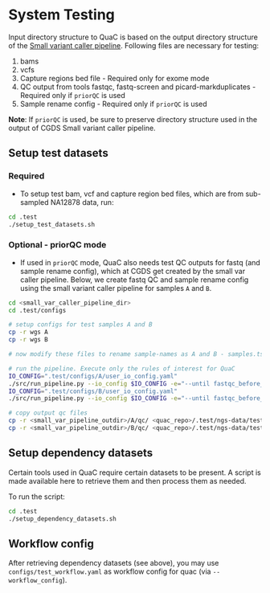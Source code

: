 # System Testing

Input directory structure to QuaC is based on the output directory structure of the [Small variant caller
pipeline](https://gitlab.rc.uab.edu/center-for-computational-genomics-and-data-science/sciops/pipelines/small_variant_caller_pipeline).
Following files are necessary for testing:

1. bams
2. vcfs
3. Capture regions bed file - Required only for exome mode
4. QC output from tools fastqc, fastq-screen and picard-markduplicates - Required only if `priorQC` is used
5. Sample rename config - Required only if `priorQC` is used

**Note**: If `priorQC` is used, be sure to preserve directory structure used in the output of CGDS Small variant caller
pipeline.

## Setup test datasets

### Required

* To setup test bam, vcf and capture region bed files, which are from sub-sampled NA12878 data, run:

```sh
cd .test
./setup_test_datasets.sh
```

### Optional - priorQC mode

* If used in `priorQC` mode, QuaC also needs test QC outputs for fastq (and sample rename config), which at CGDS get
  created by the small var caller pipeline. Below, we create fastq QC and sample rename config using the small variant
  caller pipeline for samples `A` and `B`.

```sh
cd <small_var_caller_pipeline_dir>
cd .test/configs

# setup configs for test samples A and B
cp -r wgs A
cp -r wgs B

# now modify these files to rename sample-names as A and B - samples.tsv, units.tsv, user_io_config.yaml

# run the pipeline. Execute only the rules of interest for QuaC
IO_CONFIG=".test/configs/A/user_io_config.yaml"
./src/run_pipeline.py --io_config $IO_CONFIG -e="--until fastqc_before_trimming fastqc_after_trimming fastq_screen multiqc_sample_renaming mark_duplicates"
IO_CONFIG=".test/configs/B/user_io_config.yaml"
./src/run_pipeline.py --io_config $IO_CONFIG -e="--until fastqc_before_trimming fastqc_after_trimming fastq_screen multiqc_sample_renaming mark_duplicates"

# copy output qc files
cp -r <small_var_pipeline_outdir>/A/qc/ <quac_repo>/.test/ngs-data/test_project/analysis/A
cp -r <small_var_pipeline_outdir>/B/qc/ <quac_repo>/.test/ngs-data/test_project/analysis/B
```

## Setup dependency datasets

Certain tools used in QuaC require certain datasets to be present. A script is made available here to retrieve them and then process them as needed. 

To run the script:

```sh
cd .test
./setup_dependency_datasets.sh
```

## Workflow config

After retrieving dependency datasets (see above), you may use `configs/test_workflow.yaml` as workflow config for quac (via `--workflow_config`).
